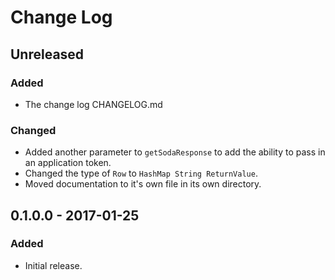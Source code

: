 # Change Log

## Unreleased
### Added
- The change log CHANGELOG.md

### Changed
- Added another parameter to `getSodaResponse` to add the ability to pass in an application token.
- Changed the type of `Row` to `HashMap String ReturnValue`.
- Moved documentation to it's own file in its own directory.

## 0.1.0.0 - 2017-01-25
### Added
- Initial release.
